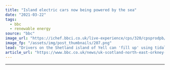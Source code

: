```yaml
---
title: "Island electric cars now being powered by the sea"
date: "2021-03-22"
tags: 
  - bbc
  - renewable energy
source: "bbc"
image_url: "https://ichef.bbci.co.uk/live-experience/cps/320/cpsprodpb/BE2D/production/_117658684_shetlandcar.png"
image_fp: "/assets/img/post_thumbnails/207.png"
lead: "Drivers on the Shetland island of Yell can 'fill up' using tidal energy in what is believed to be a UK first."
article_url: "https://www.bbc.co.uk/news/uk-scotland-north-east-orkney-shetland-56482777"
---
```


---
